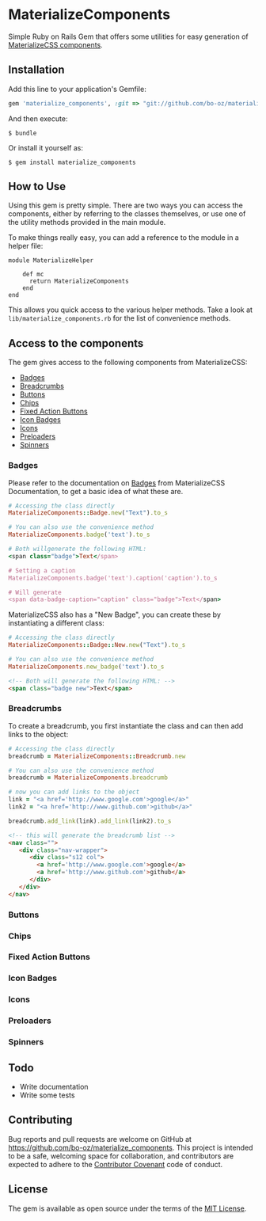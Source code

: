 # MaterializeComponents

Simple Ruby on Rails Gem that offers some utilities for easy generation of [MaterializeCSS components](http://materializecss.com/badges.html).

## Installation

Add this line to your application's Gemfile:

```ruby
gem 'materialize_components', :git => "git://github.com/bo-oz/materialize-components.git"
```

And then execute:

    $ bundle

Or install it yourself as:

    $ gem install materialize_components

## How to Use

Using this gem is pretty simple. There are two ways you can access the components, either by referring to the classes themselves, or use one of the utility methods provided in the main module.

To make things really easy, you can add a reference to the module in a helper file:

```
module MaterializeHelper

    def mc
      return MaterializeComponents
    end
end
```

This allows you quick access to the various helper methods. Take a look at `lib/materialize_components.rb` for the list of convenience methods.

## Access to the components

The gem gives access to the following components from MaterializeCSS:

* [Badges](#badges)
* [Breadcrumbs](#breadcrumbs)
* [Buttons](#buttons)
* [Chips](#chips)
* [Fixed Action Buttons](#fab)
* [Icon Badges](#iconbadges)
* [Icons](#icons)
* [Preloaders](#preloaders)
* [Spinners](#spinners)

### <a name="badges"></a> Badges

Please refer to the documentation on [Badges](http://materializecss.com/badges.html) from MaterializeCSS Documentation, to get a basic idea of what these are.

```ruby
# Accessing the class directly
MaterializeComponents::Badge.new("Text").to_s

# You can also use the convenience method
MaterializeComponents.badge('text').to_s

# Both willgenerate the following HTML:
<span class="badge">Text</span>

# Setting a caption
MaterializeComponents.badge('text').caption('caption').to_s

# Will generate
<span data-badge-caption="caption" class="badge">Text</span>

```

MaterializeCSS also has a "New Badge", you can create these by instantiating a different class:

```ruby
# Accessing the class directly
MaterializeComponents::Badge::New.new("Text").to_s

# You can also use the convenience method
MaterializeComponents.new_badge('text').to_s
```
```html
<!-- Both will generate the following HTML: -->
<span class="badge new">Text</span>
```

### <a name="breadcrumbs"></a> Breadcrumbs

To create a breadcrumb, you first instantiate the class and can then add links to the object:

```ruby
# Accessing the class directly
breadcrumb = MaterializeComponents::Breadcrumb.new

# You can also use the convenience method
breadcrumb = MaterializeComponents.breadcrumb

# now you can add links to the object
link = "<a href='http://www.google.com'>google</a>"
link2 = "<a href='http://www.github.com'>github</a>"

breadcrumb.add_link(link).add_link(link2).to_s
```
```html
<!-- this will generate the breadcrumb list -->
<nav class="">
   <div class="nav-wrapper">
      <div class="s12 col">
        <a href='http://www.google.com'>google</a>
        <a href='http://www.github.com'>github</a>
      </div>
   </div>
</nav>

```

### <a name="buttons"></a> Buttons

### <a name="chips"></a> Chips

### <a name="fab"></a> Fixed Action Buttons

### <a name="iconbadges"></a> Icon Badges

### <a name="icons"></a> Icons

### <a name="preloaders"></a> Preloaders

### <a name="spinners"></a> Spinners


## Todo

* Write documentation
* Write some tests

## Contributing

Bug reports and pull requests are welcome on GitHub at https://github.com/bo-oz/materialize_components. This project is intended to be a safe, welcoming space for collaboration, and contributors are expected to adhere to the [Contributor Covenant](http://contributor-covenant.org) code of conduct.


## License

The gem is available as open source under the terms of the [MIT License](http://opensource.org/licenses/MIT).
